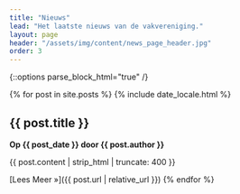 ```yaml
---
title: "Nieuws"
lead: "Het laatste nieuws van de vakvereniging."
layout: page
header: "/assets/img/content/news_page_header.jpg"
order: 3
---
```


{::options parse_block_html="true" /}
<script src="https://app.inboxify.nl/view-online/57363550484D65556938453D/717776536D3537764C48553D/78594C39694F51464F32493D" type="text/javascript"></script>
{% for post in site.posts %}
{% include date_locale.html %}
## {{ post.title }}
**Op {{ post_date }} door {{ post.author }}**

{{ post.content | strip_html | truncate: 400 }}

[Lees Meer &raquo;]({{ post.url | relative_url }})
{% endfor %}
